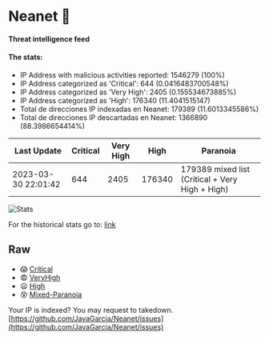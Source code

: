 # Neanet :hocho:
#### Threat intelligence feed
#### The stats:

- IP Address with malicious activities reported: 1546279 (100%)
- IP Address categorized as 'Critical':  644 (0.0416483700548%)
- IP Address categorized as 'Very High':  2405 (0.155534673885%)
- IP Address categorized as 'High':  176340 (11.4041515147)
- Total de direcciones IP indexadas en Neanet:  179389 (11.6013345586%)
- Total de direcciones IP descartadas en Neanet:  1366890 (88.3986654414%)

| Last Update | Critical | Very High | High | Paranoia |
| --- | --- | --- | --- | --- |
| 2023-03-30 22:01:42 | 644 | 2405 | 176340 | 179389 mixed list (Critical + Very High + High)|

![Stats](https://docs.google.com/spreadsheets/d/e/2PACX-1vSnaNMIXVabIpDJjufMlzH7poXnshF3mgd8Is1g9ytUEzVsP5my4Trn8f-xkoLLQ38xpL3HtmUexLo6/pubchart?oid=501124687&format=image)

For the historical stats go to: [link](/stats.csv)
## Raw
- :scream: [Critical](https://raw.githubusercontent.com/JavaGarcia/Neanet/master/blacklists/neanet_critical.txt)
- :fearful: [VeryHigh](https://raw.githubusercontent.com/JavaGarcia/Neanet/master/blacklists/neanet_veryHigh.txtt)
- :frowning: [High](https://raw.githubusercontent.com/JavaGarcia/Neanet/master/blacklists/neanet_high.txt)
- :dizzy_face: [Mixed-Paranoia](https://raw.githubusercontent.com/JavaGarcia/Neanet/master/blacklists/neanet_all.txt)


Your IP is indexed? You may request to takedown. [https://github.com/JavaGarcia/Neanet/issues](https://github.com/JavaGarcia/Neanet/issues)

































































































































































































































































































































































































































































































































































































































































































































































































































































































































































































































































































































































































































































































































































































































































































































































































































































































































































































































































































































































































































































































































































































































































































































































































































































































































































































































































































































































































































































































































































































































































































































































































































































































































































































































































































































































































































































































































































































































































































































































































































































































































































































































































































































































































































































































































































































































































































































































































































































































































































































































































































































































































































































































































































































































































































































































































































































































































































































































































































































































































































































































































































































































































































































































































































































































































































































































































































































































































































































































































































































































































































































































































































































































































































































































































































































































































































































































































































































































































































































































































































































































































































































































































































































































































































































































































































































































































































































































































































































































































































































































































































































































































































































































































































































































































































































































































































































































































































































































































































































































































































































































































































































































































































































































































































































